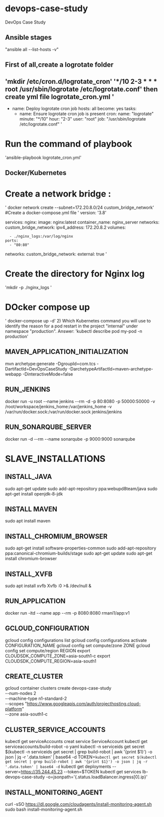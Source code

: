 # devops-case-study
DevOps Case Study

Ansible stages
-----------
"ansible all --list-hosts -v"
## First of all,create a logrotate folder 
'mkdir /etc/cron.d/logrotate_cron'
'*/10 2-3 * * * root /usr/sbin/logrotate /etc/logrotate.conf'
then create yml file 
logrotate_cron.yml
'
---
- name: Deploy logrotate cron job
  hosts: all
  become: yes
  tasks:
    - name: Ensure logrotate cron job is present
      cron:
        name: "logrotate"
        minute: "*/10"
        hour: "2-3"
        user: "root"
        job: "/usr/sbin/logrotate /etc/logrotate.conf"
		'
#  Run the command of playbook 
'ansible-playbook logrotate_cron.yml'

Docker/Kubernetes
---------------
# Create a network bridge :  
'	docker network create --subnet=172.20.8.0/24 custom_bridge_network'
#Create a docker-compose.yml file 
'
version: '3.8'

services:
  nginx:
    image: nginx:latest
    container_name: nginx_server
    networks:
      custom_bridge_network:
        ipv4_address: 172.20.8.2
    volumes:

      - ./nginx_logs:/var/log/nginx
    ports:
      - "80:80"

networks:
  custom_bridge_network:
    external: true
'

# Create the directory for Nginx log
'mkdir -p ./nginx_logs
'
# DOcker compose up 
' docker-compose up -d'
2)	Which Kubernetes command you will use to identify the reason for a pod restart in the project "internal" under namespace "production".
Answer:
'kubectl describe pod my-pod -n production'

MAVEN_APPLICATION_INITIALIZATION
--------------------------------
mvn archetype:generate -DgroupId=com.tcs -DartifactId=DevOpsCaseStudy -DarchetypeArtifactId=maven-archetype-webapp -DinteractiveMode=false  

RUN_JENKINS
-----------
docker run -u root --name jenkins --rm -d -p 80:8080 -p 50000:50000 -v /root/workspace/jenkins_home:/var/jenkins_home -v /var/run/docker.sock:/var/run/docker.sock jenkins/jenkins

RUN_SONARQUBE_SERVER
--------------------
docker run -d --rm --name sonarqube -p 9000:9000 sonarqube

SLAVE_INSTALLATIONS
====================
INSTALL_JAVA
-------------------
sudo apt-get update
sudo add-apt-repository ppa:webupd8team/java
sudo apt-get install openjdk-8-jdk

INSTALL MAVEN
-------------------
sudo apt install maven

INSTALL_CHROMIUM_BROWSER
-------------------
sudo apt-get install software-properties-common
sudo add-apt-repository ppa:canonical-chromium-builds/stage
sudo apt-get update
sudo apt-get install chromium-browser

INSTALL_XVFB
-------------------
sudo apt install xvfb
Xvfb :0 >& /dev/null &

RUN_APPLICATION
-------------------
docker run -itd --name app --rm -p 8080:8080 rmani1/app:v1

GCLOUD_CONFIGURATION
-------------------
gcloud config configurations list
gcloud config configurations activate CONFIGURATION_NAME
gcloud config set compute/zone ZONE
gcloud config set compute/region REGION
export CLOUDSDK_COMPUTE_ZONE=asia-south1-c
export CLOUDSDK_COMPUTE_REGION=asia-south1

CREATE_CLUSTER
-------------------
gcloud container clusters create devops-case-study \
--num-nodes 2 \
--machine-type n1-standard-2 \
--scopes "https://www.googleapis.com/auth/projecthosting,cloud-platform" \
--zone asia-south1-c

CLUSTER_SERVICE_ACCOUNTS
-------------------
kubectl get serviceAccounts
creat service ServiceAccount
kubectl get serviceaccounts/build-robot -o yaml
kubectl -n serviceids get secret $(kubectl -n serviceids get secret | grep build-robot | awk '{print $1}') -o json | jq -r '.data.token'  | base64 -d
TOKEN=`kubectl get secret $(kubectl get secret | grep build-robot | awk '{print $1}') -o json | jq -r '.data.token' | base64 -d`
kubectl get deployments --server=https://35.244.45.23 --token=$TOKEN
kubectl get services lb-devops-case-study -o=jsonpath='{.status.loadBalancer.ingress[0].ip}'

INSTALL_MONITORING_AGENT
-------------------
curl -sSO https://dl.google.com/cloudagents/install-monitoring-agent.sh
sudo bash install-monitoring-agent.sh